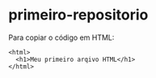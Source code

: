 # primeiro-repositorio

Para copiar o código em HTML:
```
<html>
  <h1>Meu primeiro arqivo HTML</h1>
</html>
```
